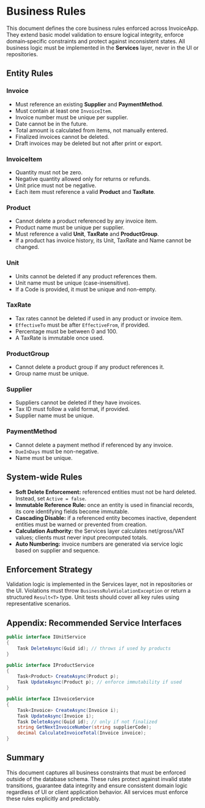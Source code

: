 # Business Rules

This document defines the core business rules enforced across InvoiceApp. They
extend basic model validation to ensure logical integrity, enforce
domain‑specific constraints and protect against inconsistent states. All
business logic must be implemented in the **Services** layer, never in the UI or
repositories.

## Entity Rules

### Invoice

- Must reference an existing **Supplier** and **PaymentMethod**.
- Must contain at least one `InvoiceItem`.
- Invoice number must be unique per supplier.
- Date cannot be in the future.
- Total amount is calculated from items, not manually entered.
- Finalized invoices cannot be deleted.
- Draft invoices may be deleted but not after print or export.

### InvoiceItem

- Quantity must not be zero.
- Negative quantity allowed only for returns or refunds.
- Unit price must not be negative.
- Each item must reference a valid **Product** and **TaxRate**.

### Product

- Cannot delete a product referenced by any invoice item.
- Product name must be unique per supplier.
- Must reference a valid **Unit**, **TaxRate** and **ProductGroup**.
- If a product has invoice history, its Unit, TaxRate and Name cannot be changed.

### Unit

- Units cannot be deleted if any product references them.
- Unit name must be unique (case-insensitive).
- If a Code is provided, it must be unique and non-empty.

### TaxRate

- Tax rates cannot be deleted if used in any product or invoice item.
- `EffectiveTo` must be after `EffectiveFrom`, if provided.
- Percentage must be between 0 and 100.
- A TaxRate is immutable once used.

### ProductGroup

- Cannot delete a product group if any product references it.
- Group name must be unique.

### Supplier

- Suppliers cannot be deleted if they have invoices.
- Tax ID must follow a valid format, if provided.
- Supplier name must be unique.

### PaymentMethod

- Cannot delete a payment method if referenced by any invoice.
- `DueInDays` must be non-negative.
- Name must be unique.

## System-wide Rules

- **Soft Delete Enforcement:** referenced entities must not be hard deleted.
  Instead, set `Active = false`.
- **Immutable Reference Rule:** once an entity is used in financial records,
  its core identifying fields become immutable.
- **Cascading Disable:** if a referenced entity becomes inactive, dependent
  entities must be warned or prevented from creation.
- **Calculation Authority:** the Services layer calculates net/gross/VAT values;
  clients must never input precomputed totals.
- **Auto Numbering:** invoice numbers are generated via service logic based on
  supplier and sequence.

## Enforcement Strategy

Validation logic is implemented in the Services layer, not in repositories or
the UI. Violations must throw `BusinessRuleViolationException` or return a
structured `Result<T>` type. Unit tests should cover all key rules using
representative scenarios.

## Appendix: Recommended Service Interfaces

```csharp
public interface IUnitService
{
    Task DeleteAsync(Guid id); // throws if used by products
}

public interface IProductService
{
    Task<Product> CreateAsync(Product p);
    Task UpdateAsync(Product p); // enforce immutability if used
}

public interface IInvoiceService
{
    Task<Invoice> CreateAsync(Invoice i);
    Task UpdateAsync(Invoice i);
    Task DeleteAsync(Guid id); // only if not finalized
    string GetNextInvoiceNumber(string supplierCode);
    decimal CalculateInvoiceTotal(Invoice invoice);
}
```

## Summary

This document captures all business constraints that must be enforced outside of
the database schema. These rules protect against invalid state transitions,
guarantee data integrity and ensure consistent domain logic regardless of UI or
client application behavior. All services must enforce these rules explicitly and
predictably.
